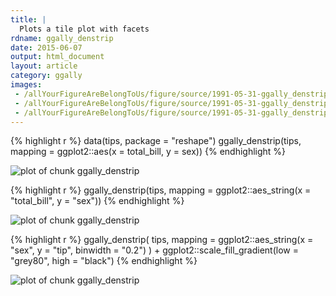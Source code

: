 ```yaml
---
title: |
  Plots a tile plot with facets
rdname: ggally_denstrip
date: 2015-06-07
output: html_document
layout: article
category: ggally
images:
 - /allYourFigureAreBelongToUs/figure/source/1991-05-31-ggally_denstrip/ggally_denstrip-1.png
 - /allYourFigureAreBelongToUs/figure/source/1991-05-31-ggally_denstrip/ggally_denstrip-2.png
 - /allYourFigureAreBelongToUs/figure/source/1991-05-31-ggally_denstrip/ggally_denstrip-3.png
---
```





{% highlight r %}
data(tips, package = "reshape")
 ggally_denstrip(tips, mapping = ggplot2::aes(x = total_bill, y = sex))
{% endhighlight %}

![plot of chunk ggally_denstrip](/allYourFigureAreBelongToUs/figure/source/1991-05-31-ggally_denstrip/ggally_denstrip-1.png) 

{% highlight r %}
 ggally_denstrip(tips, mapping = ggplot2::aes_string(x = "total_bill", y = "sex"))
{% endhighlight %}

![plot of chunk ggally_denstrip](/allYourFigureAreBelongToUs/figure/source/1991-05-31-ggally_denstrip/ggally_denstrip-2.png) 

{% highlight r %}
 ggally_denstrip(
   tips,
   mapping = ggplot2::aes_string(x = "sex", y = "tip", binwidth = "0.2")
 ) + ggplot2::scale_fill_gradient(low = "grey80", high = "black")
{% endhighlight %}

![plot of chunk ggally_denstrip](/allYourFigureAreBelongToUs/figure/source/1991-05-31-ggally_denstrip/ggally_denstrip-3.png) 
